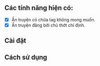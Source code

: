 ## Các tính năng hiện có:
- [x] Ẩn truyện có chứa tag không mong muốn.
- [x] Ẩn truyện đăng bởi chủ thớt chỉ định.

## Cài đặt

## Cách sử dụng
